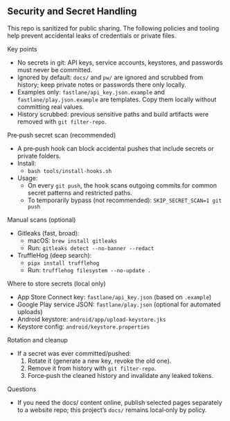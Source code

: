 ## Security and Secret Handling

This repo is sanitized for public sharing. The following policies and tooling help prevent accidental leaks of credentials or private files.

Key points
- No secrets in git: API keys, service accounts, keystores, and passwords must never be committed.
- Ignored by default: `docs/` and `pw/` are ignored and scrubbed from history; keep private notes or passwords there only locally.
- Examples only: `fastlane/api_key.json.example` and `fastlane/play.json.example` are templates. Copy them locally without committing real values.
- History scrubbed: previous sensitive paths and build artifacts were removed with `git filter-repo`.

Pre‑push secret scan (recommended)
- A pre‑push hook can block accidental pushes that include secrets or private folders.
- Install:
  - `bash tools/install-hooks.sh`
- Usage:
  - On every `git push`, the hook scans outgoing commits for common secret patterns and restricted paths.
  - To temporarily bypass (not recommended): `SKIP_SECRET_SCAN=1 git push`

Manual scans (optional)
- Gitleaks (fast, broad):
  - macOS: `brew install gitleaks`
  - Run: `gitleaks detect --no-banner --redact`
- TruffleHog (deep search):
  - `pipx install trufflehog`
  - Run: `trufflehog filesystem --no-update .`

Where to store secrets (local only)
- App Store Connect key: `fastlane/api_key.json` (based on `.example`)
- Google Play service JSON: `fastlane/play.json` (optional for automated uploads)
- Android keystore: `android/app/upload-keystore.jks`
- Keystore config: `android/keystore.properties`

Rotation and cleanup
- If a secret was ever committed/pushed:
  1) Rotate it (generate a new key, revoke the old one).
  2) Remove it from history with `git filter-repo`.
  3) Force‑push the cleaned history and invalidate any leaked tokens.

Questions
- If you need the docs/ content online, publish selected pages separately to a website repo; this project’s `docs/` remains local‑only by policy.
